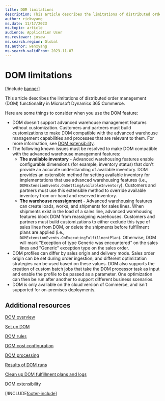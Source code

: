 ```yaml
---
title: DOM limitations
description: This article describes the limitations of distributed order management (DOM) functionality in Microsoft Dynamics 365 Commerce.
author: rickwyang
ms.date: 11/17/2023
ms.topic: article
audience: Application User
ms.reviewer: josaw
ms.search.region: Global
ms.author: wenxyang
ms.search.validFrom: 2023-11-07
---
```


# DOM limitations

[!include [banner](includes/banner.md)]

This article describes the limitations of distributed order management (DOM) functionality in Microsoft Dynamics 365 Commerce.

Here are some things to consider when you use the DOM feature:

- DOM doesn't support advanced warehouse management features without customization. Customers and partners must build customizations to make DOM compatible with the advanced warehouse management capabilities and processes that are relevant to them. For more information, see [DOM extensibility](dom-extensibility.md).
- The following known issues must be resolved to make DOM compatible with the advanced warehouse management features:
    - **The available inventory** - Advanced warehousing features enable configurable dimensions (for example, inventory status) that don't provide an accurate understanding of available inventory. DOM provides an extensible method for setting available inventory for implementations that use advanced warehousing features (i.e., `DOMExtensionEvents.OnSettingAvailableInventory`). Customers and partners must use this extensible method to override available inventory from on-hand and reserved inventory.
    - **The warehouse reassignment** - Advanced warehousing features can create loads, works, and shipments for sales lines. When shipments exist in the load of a sales line, advanced warehousing features block DOM from reassigning warehouses. Customers and partners must build customizations to either exclude this type of sales lines from DOM, or delete the shipments before fulfillment plans are applied (i.e., `DOMExtensionEvents.OnExecutingFulfillmentPlan`). Otherwise, DOM will mark "Exception of type Generic was encountered" on the sales lines and "Generic" exception type on the sales order.
- DOM profiles can differ by sales origin and delivery mode. Sales order origin can be set during order ingestion, and different optimization strategies can be used based on these values. DOM also supports the creation of custom batch jobs that take the DOM processor task as input and enable the profile to be passed as a parameter. One optimization can then be run after another to support different business scenarios.
- DOM is only available on the cloud version of Commerce, and isn't supported for on-premises deployments.

## Additional resources

[DOM overview](dom.md)

[Set up DOM](dom-set-up.md)

[DOM rules](dom-rules.md)

[DOM cost configuration](dom-costs.md)

[DOM processing](dom-processing.md)

[Results of DOM runs](dom-runs-results.md)

[Clean up DOM fulfillment plans and logs](dom-clean-up.md)

[DOM extensibility](dom-extensibility.md)

[!INCLUDE[footer-include](../includes/footer-banner.md)]
